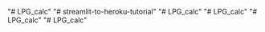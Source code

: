 "# LPG_calc" 
"# streamlit-to-heroku-tutorial" 
"# LPG_calc" 
"# LPG_calc" 
"# LPG_calc" 
"# LPG_calc" 
